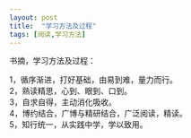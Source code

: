 ```yaml
---
layout: post
title:  "学习方法及过程"
tags: [阅读,学习方法]
---
```

书摘，学习方法及过程：

1，循序渐进，打好基础，由易到难，量力而行。<br/>
2，熟读精思，心到、眼到、口到。<br/>
3，自求自得，主动消化吸收。<br/>
4，博约结合，广博与精研结合，广泛阅读，精读。<br/>
5，知行统一，从实践中学，学以致用。


